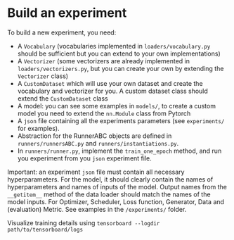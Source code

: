 # Build an experiment
To build a new experiment, you need:

- A `Vocabulary` (vocabularies implemented in `loaders/vocabulary.py` should be sufficient but you can extend to your own implementations)
- A `Vectorizer` (some vectorizers are already implemented in `loaders/vectorizers.py`, but you can create your own by extending the `Vectorizer` class)
- A `CustomDataset` which will use your own dataset and create the vocabulary and vectorizer for you. A custom dataset class should extend the `CustomDataset` class
- A model: you can see some examples in `models/`, to create a custom model you need to extend the `nn.Module` class from Pytorch
- A `json` file containing all the experiments parameters (see `experiments/` for examples).
- Abstraction for the RunnerABC objects are defined in `runners/runnersABC.py` and `runners/instantiations.py`.
- In `runners/runner.py`, implement the `train_one_epoch` method, and run you experiment from you `json` experiment file. 

Important: an experiment `json` file must contain all necessary hyperparameters.
For the model, it should clearly contain the names of hyperparameters and names of inputs of the model. Output names from the `__getitem__` method of the data loader should match the names of the model inputs.
For Optimizer, Scheduler, Loss function, Generator, Data and (evaluation) Metric.
See examples in the `/experiments/` folder.

Visualize training details using `tensorboard --logdir path/to/tensorboard/logs`
